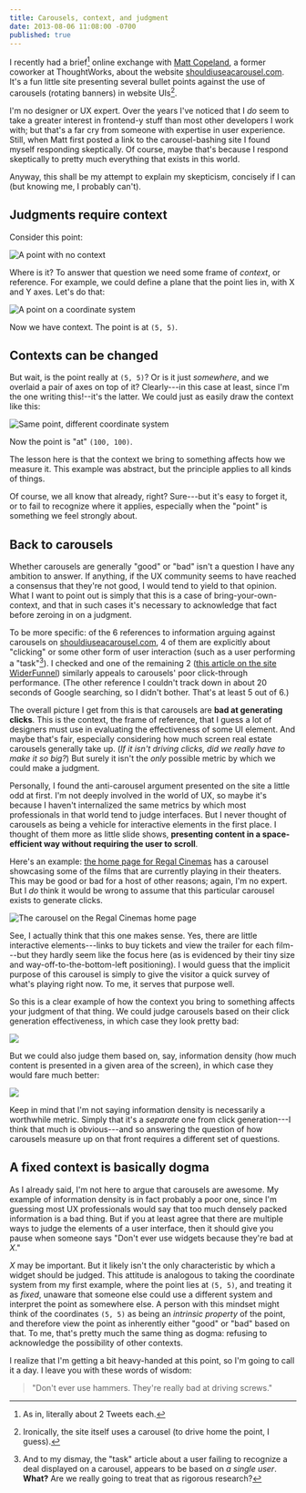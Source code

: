 ```yaml
---
title: Carousels, context, and judgment
date: 2013-08-06 11:08:00 -0700
published: true
---
```


I recently had a brief[^and-i-mean-brief] online exchange with [Matt Copeland](http://matthewcopeland.me/), a former coworker at ThoughtWorks, about the website [shouldiuseacarousel.com](http://shouldiuseacarousel.com/). It's a fun little site presenting several bullet points against the use of carousels (rotating banners) in website UIs[^irony].

I'm no designer or UX expert. Over the years I've noticed that I *do* seem to take a greater interest in frontend-y stuff than most other developers I work with; but that's a far cry from someone with expertise in user experience. Still, when Matt first posted a link to the carousel-bashing site I found myself responding skeptically. Of course, maybe that's because I respond skeptically to pretty much everything that exists in this world.

Anyway, this shall be my attempt to explain my skepticism, concisely if I can (but knowing me, I probably can't).

Judgments require context
-------------------------

Consider this point:

![A point with no context](/images/point-without-context.png)

Where is it? To answer that question we need some frame of *context*, or reference. For example, we could define a plane that the point lies in, with X and Y axes. Let's do that:

![A point on a coordinate system](/images/point-on-coordinate-system.png)

Now we have context. The point is at `(5, 5)`.

Contexts can be changed
-----------------------

But wait, is the point really at `(5, 5)`? Or is it just *somewhere*, and we overlaid a pair of axes on top of it? Clearly---in this case at least, since I'm the one writing this!--it's the latter. We could just as easily draw the context like this:

![Same point, different coordinate system](/images/point-on-different-coordinate-system.png)

Now the point is "at" `(100, 100)`.

The lesson here is that the context we bring to something affects how we measure it. This example was abstract, but the principle applies to all kinds of things.

Of course, we all know that already, right? Sure---but it's easy to forget it, or to fail to recognize where it applies, especially when the "point" is something we feel strongly about.

Back to carousels
-----------------

Whether carousels are generally "good" or "bad" isn't a question I have any ambition to answer. If anything, if the UX community seems to have reached a consensus that they're not good, I would tend to yield to that opinion. What I want to point out is simply that this is a case of bring-your-own-context, and that in such cases it's necessary to acknowledge that fact before zeroing in on a judgment.

To be more specific: of the 6 references to information arguing against carousels on [shouldiuseacarousel.com](http://shouldiuseacarousel.com/), 4 of them are explicitly about "clicking" or some other form of user interaction (such as a user performing a "task"[^performing-a-task]). I checked and one of the remaining 2 ([this article on the site WiderFunnel](http://www.widerfunnel.com/conversion-rate-optimization/rotating-offers-the-scourge-of-home-page-design)) similarly appeals to carousels' poor click-through performance. (The other reference I couldn't track down in about 20 seconds of Google searching, so I didn't bother. That's at least 5 out of 6.)

The overall picture I get from this is that carousels are **bad at generating clicks**. This is the context, the frame of reference, that I guess a lot of designers must use in evaluating the effectiveness of some UI element. And maybe that's fair, especially considering how much screen real estate carousels generally take up. (*If it isn't driving clicks, did we really have to make it so big?*) But surely it isn't the *only* possible metric by which we could make a judgment.

Personally, I found the anti-carousel argument presented on the site a little odd at first. I'm not deeply involved in the world of UX, so maybe it's because I haven't internalized the same metrics by which most professionals in that world tend to judge interfaces. But I never thought of carousels as being a vehicle for interactive elements in the first place. I thought of them more as little slide shows, **presenting content in a space-efficient way without requiring the user to scroll**.

Here's an example: [the home page for Regal Cinemas](http://www.regmovies.com/) has a carousel showcasing some of the films that are currently playing in their theaters. This may be good or bad for a host of other reasons; again, I'm no expert. But I *do* think it would be wrong to assume that this particular carousel exists to generate clicks.

![The carousel on the Regal Cinemas home page](/images/good-carousel.png)

See, I actually think that this one makes sense. Yes, there are little interactive elements---links to buy tickets and view the trailer for each film---but they hardly seem like the focus here (as is evidenced by their tiny size and way-off-to-the-bottom-left positioning). I would guess that the implicit purpose of this carousel is simply to give the visitor a quick survey of what's playing right now. To me, it serves that purpose well.

So this is a clear example of how the context you bring to something affects your judgment of that thing. We could judge carousels based on their click generation effectiveness, in which case they look pretty bad:

![](/images/click-generation-effectiveness.png)

But we could also judge them based on, say, information density (how much content is presented in a given area of the screen), in which case they would fare much better:

![](/images/information-density.png)

Keep in mind that I'm not saying information density is necessarily a worthwhile metric. Simply that it's a *separate* one from click generation---I think that much is obvious---and so answering the question of how carousels measure up on that front requires a different set of questions.

A fixed context is basically dogma
----------------------------------

As I already said, I'm not here to argue that carousels are awesome. My example of information density is in fact probably a poor one, since I'm guessing most UX professionals would say that too much densely packed information is a bad thing. But if you at least agree that there are multiple ways to judge the elements of a user interface, then it should give you pause when someone says "Don't ever use widgets because they're bad at *X*."

*X* may be important. But it likely isn't the only characteristic by which a widget should be judged. This attitude is analogous to taking the coordinate system from my first example, where the point lies at `(5, 5)`, and treating it as *fixed*, unaware that someone else could use a different system and interpret the point as somewhere else. A person with this mindset might think of the coordinates `(5, 5)` as being an *intrinsic property* of the point, and therefore view the point as inherently either "good" or "bad" based on that. To me, that's pretty much the same thing as dogma: refusing to acknowledge the possibility of other contexts.

I realize that I'm getting a bit heavy-handed at this point, so I'm going to call it a day. I leave you with these words of wisdom:

> "Don't ever use hammers. They're really bad at driving screws."

[^and-i-mean-brief]: As in, literally about 2 Tweets each.

[^irony]: Ironically, the site itself uses a carousel (to drive home the point, I guess).

[^performing-a-task]: And to my dismay, the "task" article about a user failing to recognize a deal displayed on a carousel, appears to be based on *a single user*. **What?** Are we really going to treat that as rigorous research?
